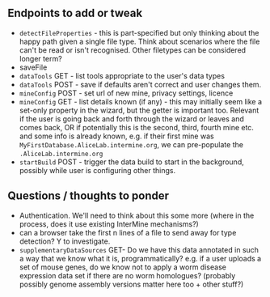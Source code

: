 ## Endpoints to add or tweak

- `detectFileProperties` - this is part-specified but only thinking about the happy path given a single file type. Think about scenarios where the file can't be read or isn't recognised. Other filetypes can be considered longer term?
- saveFile
- `dataTools` GET - list tools appropriate to the user's data types
- `dataTools` POST - save if defaults aren't correct and user changes them.
- `mineConfig` POST - set url of new mine, privacy settings, licence
- `mineConfig` GET - list details known (if any) - this may initially seem like a set-only property in the wizard, but the getter is important too. Relevant if the user is going back and forth through the wizard or leaves and comes back, OR if potentially this is the second, third, fourth mine etc. and some info is already known, e.g. if their first mine was `MyFirstDatabase.AliceLab.intermine.org`, we can pre-populate the `.AliceLab.intermine.org`
- `startBuild` POST - trigger the data build to start in the background, possibly while user is configuring other things. 

## Questions / thoughts to ponder

- Authentication. We'll need to think about this some more (where in the process, does it use existing InterMine mechanisms?)
- can a browser take the first n lines of a file to send away for type detection? Y to investigate.
- `supplementaryDataSources` GET- Do we have this data annotated in such a way that we know what it is, programmatically? e.g. if a user uploads a set of mouse genes, do we know not to apply a worm disease expression data set if there are no worm homologues? (probably possibly genome assembly versions matter here too + other stuff?)
